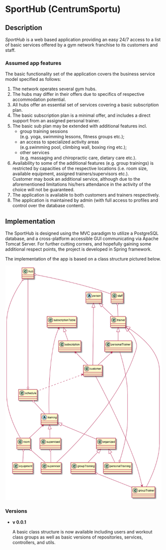 # SportHub (CentrumSportu)


<h2>Description</h2>
<p><i>SportHub</i> is a web based application providing an easy 24/7 access to a list of basic services offered by a gym network franchise to its customers and staff.</p>
<h3>Assumed app features</h3>
<p>The basic functionality set of the application covers the business service model specified as follows:</p>
<ol>
<li>The network operates several gym hubs.</li>
<li>The hubs may differ in their offers due to specifics of respective accommodation potential.</li>
<li>All hubs offer an essential set of services covering a basic subscription plan.</li>
<li>The basic subscription plan is a minimal offer, and includes a direct support from an assigned personal trainer.
<li>The basic sub plan may be extended with additional features incl. 
<ul>
<li>group training sessions <br>(e.g. yoga, swimming lessons, fitness groups etc.);</li>
<li>an access to specialized activity areas <br>(e.g.swimming pool, climbing wall, boxing ring etc.);</li>
<li>other services<br>(e.g. massaging and chiropractic care, dietary care etc.).</li>
</ul>
</li>
<li>Availability to some of the additional features (e.g. group trainings) is restricted by capacities of the respective locations (i.e. room size, available equipment, assigned trainers/supervisors etc.).<br> Customer may book an additional service, although due to the aforementioned limitations his/hers attendance in the activity of the choice will not be guaranteed.</li>
<li>The application is available to both customers and trainers respectively.</li>
<li>The application is maintained by admin (with full access to profiles and control over the database content).</li>
</ol>
<h2>Implementation</h2>
<p>The SportHub is designed using the MVC paradigm to utilize a PostgreSQL database, and a cross-platform accessible GUI communicating via Apache Tomcat Server. For further cutting corners, and hopefully gaining some additional respect points, the project is developed in Spring framework.</p>
<p>The implementation of the app is based on a class structure pictured below.</p>
<img src="_docs\SportHubClassStructure.png" alt="UML class structure picture (png format).">

<h3>Versions</h3>
<ul>
<li><p></b><b>v 0.0.1</b></p>
<p>A basic class structure is now available including users and workout class groups as well as basic versions of repositories, services, controllers, and utils.</p>
</li>
</ul>


